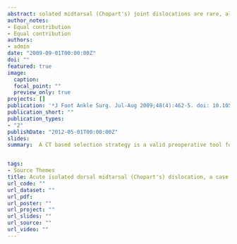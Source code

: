 ```yaml
---
abstract: solated midtarsal (Chopart's) joint dislocations are rare, although cases involving medial, lateral, plantar, and dorsal displacement have been reported. These dislocations are often associated with osteochondral fractures. To the best of our knowledge, isolated dorsal midtarsal dislocation owing to plantarflexion of the forefoot on the hindfoot with the ankle in a neutral or dorsiflexed position is rare. In this article, we describe a case of isolated Chopart's dorsal dislocation and discuss the mechanism of injury, management, and outcome. The patient was treated with open reduction and repair of ligamentous structures, and Kirschner wire transfixation. At approximately 96 weeks following treatment, the patient was walking without aid, despite the development of posttraumatic degenerative changes at the calcaneocuboid joint. In retrospect, primary arthrodesis of the calcaneocuboid joint may have been more beneficial for the patient. We also describe the unusual mechanism whereby a plantarflexory force applied to the forefoot, without ankle plantarflexion, results in dorsal dislocation of the midtarsal joint.
author_notes:
- Equal contribution
- Equal contribution
authors:
- admin
date: "2009-09-01T00:00:00Z"
doi: ""
featured: true
image:
  caption: 
  focal_point: ""
  preview_only: true
projects: []
publication: '*J Foot Ankle Surg. Jul-Aug 2009;48(4):462-5. doi: 10.1053/j.jfas.2009.01.016.*'
publication_short: ""
publication_types:
- "2"
publishDate: "2012-05-01T00:00:00Z"
slides: 
summary:  A CT based selection strategy is a valid preoperative tool for evaluation of giant cell tumor.


tags:
- Source Themes
title: Acute isolated dorsal midtarsal (Chopart's) dislocation, a case report
url_code: ""
url_dataset: ""
url_pdf: 
url_poster: ""
url_project: ""
url_slides: ""
url_source: ""
url_video: ""
---
```







